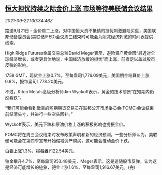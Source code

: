 <!--1632272462000-->
[恒大担忧持续之际金价上涨 市场等待美联储会议结果](https://cn.reuters.com/article/precious-metals-0921-tues-idCNKBS2GI01K)
------

<div><i>2021-09-22T00:34:46Z</i></div><p>路透9月21日 - 金价周二上涨，对中国恒大资不抵债的担忧刺激避险买盘，美国联邦储备委员会(美联储/FED)会议周三结束时可能会为削减经济刺激的时间表提供线索。</p><p>High Ridge Futures金属交易总监David Meger表示，避险资产黄金因“最近对全球经济增长，或者更具体地说，中国经济放缓的担忧”而上涨，前者足以盖过股市反弹的影响。</p><p>1759 GMT，现货金上涨0.7%，至每盎司1,776.09美元，美国期金结算价上涨0.8%，报每盎司1,778.20美元。</p><p>不过，Kitco Metals高级分析师Jim Wyckoff表示，黄金的技术前景“在短期内仍然看跌”。</p><p>“我们可能会看到做空的短期期货交易员在联邦公开市场委员会(FOMC)会议结束前结清头寸，并进行一些空头回补。”</p><p>Wyckoff表示，美元下跌和原油价格上涨的积极影响也提振金价。</p><p>FOMC将在周三会议结束时发布政策声明和新的经济预测。一些分析师认为，美联储可能会在第四季宣布开始缩减资产购买，这可能会推动金价下跌。</p><p>白银上涨1.3%，报每盎司22.54美元。</p><p>铂金攀升4.7%，至每盎司953.48美元，Meger表示，这是追随股市反弹，认为这是经济可能增长的迹象，钯金上涨1.6%，至每盎司1,916.67美元。(完)</p>
